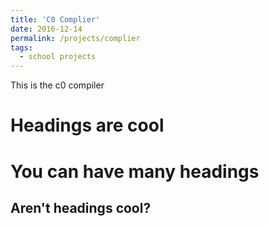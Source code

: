 ```yaml
---
title: 'C0 Complier'
date: 2016-12-14
permalink: /projects/complier
tags:
  - school projects
---
```


This is the c0 compiler

Headings are cool
======

You can have many headings
======

Aren't headings cool?
------
